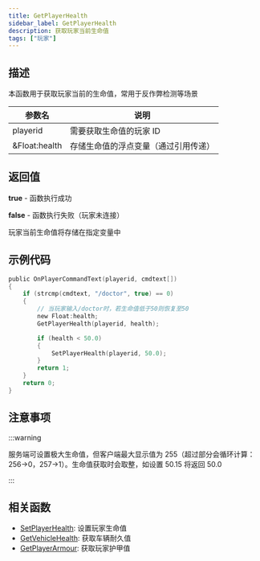 ```yaml
---
title: GetPlayerHealth
sidebar_label: GetPlayerHealth
description: 获取玩家当前生命值
tags: ["玩家"]
---
```


## 描述

本函数用于获取玩家当前的生命值，常用于反作弊检测等场景

| 参数名        | 说明                                 |
| ------------- | ------------------------------------ |
| playerid      | 需要获取生命值的玩家 ID              |
| &Float:health | 存储生命值的浮点变量（通过引用传递） |

## 返回值

**true** - 函数执行成功

**false** - 函数执行失败（玩家未连接）

玩家当前生命值将存储在指定变量中

## 示例代码

```c
public OnPlayerCommandText(playerid, cmdtext[])
{
    if (strcmp(cmdtext, "/doctor", true) == 0)
    {
        // 当玩家输入/doctor时，若生命值低于50则恢复至50
        new Float:health;
        GetPlayerHealth(playerid, health);

        if (health < 50.0)
        {
            SetPlayerHealth(playerid, 50.0);
        }
        return 1;
    }
    return 0;
}
```

## 注意事项

:::warning

服务端可设置极大生命值，但客户端最大显示值为 255（超过部分会循环计算：256→0，257→1）。生命值获取时会取整，如设置 50.15 将返回 50.0

:::

## 相关函数

- [SetPlayerHealth](SetPlayerHealth): 设置玩家生命值
- [GetVehicleHealth](GetVehicleHealth): 获取车辆耐久值
- [GetPlayerArmour](GetPlayerArmour): 获取玩家护甲值
